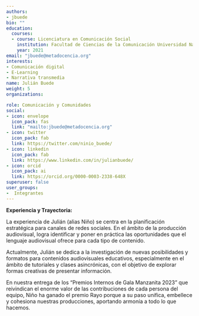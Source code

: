 ```yaml
---
authors:
- jbuede
bio: ""
education:
  courses:
  - course: Licenciatura en Comunicación Social
    institution: Facultad de Ciencias de la Comunicación Universidad Nacional de Córdoba
    year: 2021
email: "jbuede@metadocencia.org"
interests:
- Comunicación digital
- E-Learning
- Narrativa transmedia
name: Julián Buede
weight: 5
organizations:

role: Comunicación y Comunidades
social:
- icon: envelope
  icon_pack: fas
  link: "mailto:jbuede@metadocencia.org"
- icon: twitter
  icon_pack: fab
  link: https://twitter.com/ninio_buede/
- icon: linkedin
  icon_pack: fab
  link: https://www.linkedin.com/in/julianbuede/
- icon: orcid
  icon_pack: ai
  link: https://orcid.org/0000-0003-2338-648X
superuser: false
user_groups:
-  Integrantes
---
```


**Experiencia y Trayectoria:**

La experiencia de Julián (alias Niño) se centra en la planificación estratégica para canales de redes sociales. 
En el ámbito de la producción audiovisual, logra identificar y poner en práctica las oportunidades que el lenguaje audiovisual ofrece para cada tipo de contenido.

Actualmente, Julián se dedica a la investigación de nuevas posibilidades y formatos para contenidos audiovisuales educativos, especialmente en el ámbito de tutoriales y clases asincrónicas, con el objetivo de explorar formas creativas de presentar información. 

En nuestra entrega de los “Premios Internos de Gala Manzanita 2023” que reivindican el enorme valor de las contribuciones de cada persona del equipo, Niño ha ganado el premio Rayo porque a su paso unifica, embellece y cohesiona nuestras producciones, aportando armonía a todo lo que hacemos.

